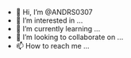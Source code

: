 - 👋 Hi, I’m @ANDRS0307
- 👀 I’m interested in ...
- 🌱 I’m currently learning ...
- 💞️ I’m looking to collaborate on ...
- 📫 How to reach me ...

<!---
ANDRS0307/ANDRS0307 is a ✨ special ✨ repository because its `README.md` (this file) appears on your GitHub profile.
You can click the Preview link to take a look at your changes.
---
